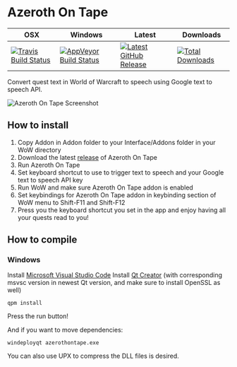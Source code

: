 # Azeroth On Tape

| OSX | Windows | Latest  | Downloads |
|-----|---------|---------|-----------|
|[![Travis Build Status](https://travis-ci.org/DungFu/OBS-Auto-Record.svg?branch=master)](https://travis-ci.org/DungFu/OBS-Auto-Record)|[![AppVeyor Build Status](https://ci.appveyor.com/api/projects/status/xxe0gbovybndeeyv/branch/master?svg=true)](https://ci.appveyor.com/project/DungFu/obs-auto-record)|[![Latest GitHub Release](https://img.shields.io/github/release/DungFu/OBS-Auto-Record.svg)](https://github.com/DungFu/OBS-Auto-Record/releases/latest)|[![Total Downloads](https://img.shields.io/github/downloads/DungFu/OBS-Auto-Record/total.svg)](https://github.com/DungFu/OBS-Auto-Record/releases/latest)|

Convert quest text in World of Warcraft to speech using Google text to speech API.

![Azeroth On Tape Screenshot](https://i.imgur.com/rLcKBpI.png)

## How to install
1. Copy Addon in Addon folder to your Interface/Addons folder in your WoW directory
2. Download the latest [release](https://github.com/DungFu/AzerothOnTape/releases) of Azeroth On Tape
3. Run Azeroth On Tape
4. Set keyboard shortcut to use to trigger text to speech and your Google text to speech API key
5. Run WoW and make sure Azeroth On Tape addon is enabled
6. Set keybindings for Azeroth On Tape addon in keybinding section of WoW menu to Shift-F11 and Shift-F12
7. Press you the keyboard shortcut you set in the app and enjoy having all your quests read to you!

## How to compile
### Windows
Install [Microsoft Visual Studio Code](https://code.visualstudio.com/download)
Install [Qt Creator](https://www.qt.io/download) (with corresponding msvsc version in newest Qt version, and make sure to install OpenSSL as well)
```
qpm install
```
Press the run button!

And if you want to move dependencies:
```
windeployqt azerothontape.exe
```
You can also use UPX to compress the DLL files is desired.
